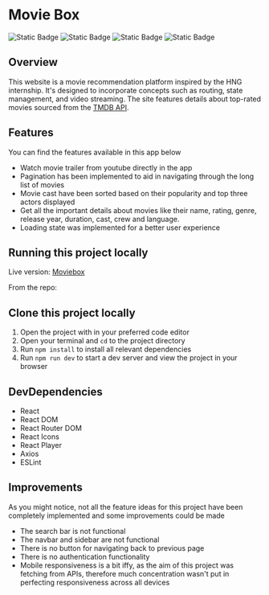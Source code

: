 # **Movie Box**

![Static Badge](https://img.shields.io/badge/react-black?style=for-the-badge&logo=react&logoColor=blue&logoSize=auto&link=https%3A%2F%2Freact.dev%2F)
![Static Badge](https://img.shields.io/badge/react%20router-red?style=for-the-badge&logo=react%20router&logoColor=black&logoSize=auto&link=https%3A%2F%2Freactrouter.com%2Fen%2Fmain)
![Static Badge](https://img.shields.io/badge/axios-blue?style=for-the-badge&logo=axios&link=https%3A%2F%2Faxios-http.com%2Fdocs%2Fintro)
![Static Badge](https://img.shields.io/badge/tmdb_API-white?style=for-the-badge&logo=the%20movie%20database&logoColor=black&logoSize=auto&link=https%3A%2F%2Fdeveloper.themoviedb.org%2Freference%2Fintro%2Fgetting-started)



## **Overview**
This website is a movie recommendation platform inspired by the HNG internship. It's designed to incorporate concepts such as routing, state management, and video streaming. The site features details about top-rated movies sourced from the [TMDB API](https://www.themoviedb.org/).

## **Features**
 You can find the features available in this app below
- Watch movie trailer from youtube directly in the app
- Pagination has been implemented to aid in navigating through the long list of movies
- Movie cast have been sorted based on their popularity and top three actors displayed
- Get all the important details about movies like their name, rating, genre, release year, duration, cast, crew and language.
- Loading state was implemented for a better user experience
 
## **Running this project locally**
Live version: [Moviebox](https://movie-box-gules-one.vercel.app/)

From the repo:

## **Clone this project locally**
1. Open the project with in your preferred code editor
2. Open your terminal and `cd` to the project directory
3. Run `npm install` to install all relevant dependencies
4. Run `npm run dev` to start a dev server and view the project in your browser

## **DevDependencies**
- React
- React DOM
- React Router DOM
- React Icons
- React Player
- Axios
- ESLint

## **Improvements**
As you might notice, not all the feature ideas for this project have been completely implemented and some improvements could be made
- The search bar is not functional
- The navbar and sidebar are not functional
- There is no button for navigating back to previous page
- There is no authentication functionality
- Mobile responsiveness is a bit iffy, as the aim of this project was fetching from APIs, therefore much concentration wasn't put in perfecting responsiveness across all devices
